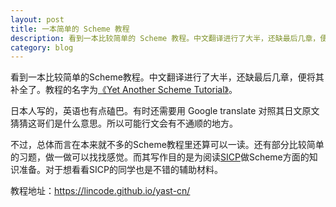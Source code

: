 ```yaml
---
layout: post
title: 一本简单的 Scheme 教程 
description: 看到一本比较简单的 Scheme 教程。中文翻译进行了大半，还缺最后几章，便将其补全了。教程的名字为《Yet Another Scheme Tutorial》。
category: blog
---
```


看到一本比较简单的Scheme教程。中文翻译进行了大半，还缺最后几章，便将其补全了。教程的名字为[《Yet Another Scheme Tutorial》](http://www.shido.info/lisp/idx_scm_e.html)。

日本人写的，英语也有点磕巴。有时还需要用 Google translate 对照其日文原文猜猜这哥们是什么意思。所以可能行文会有不通顺的地方。

不过，总体而言在本来就不多的Scheme教程里还算可以一读。还有部分比较简单的习题，做一做可以找找感觉。而其写作目的是为阅读[SICP](https://mitpress.mit.edu/sicp/)做Scheme方面的知识准备。对于想看看SICP的同学也是不错的辅助材料。

教程地址：<https://lincode.github.io/yast-cn/>
